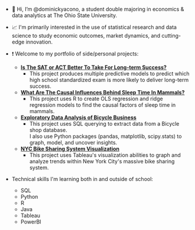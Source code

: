  - 👋 Hi, I’m @dominickyacono, a student double majoring in economics & data analytics at The Ohio State University.
 - 📈 I'm primarily interested in the use of statistical research and data science to study economic outcomes, market dynamics, and cutting-edge innovation.
 - ❗️ Welcome to my portfolio of side/personal projects:
    - **[Is The SAT or ACT Better To Take For Long-term Success?](https://github.com/dominickyacono/SAT-vs-ACT-regression-analysis)**
      - This project produces multiple predictive models to predict which high school standardized exam is more likely to deliver long-term success.
    - **[What Are The Causal Influences Behind Sleep Time In Mammals?](https://github.com/dominickyacono/sleeptime-analysis)**
      - This project uses R to create OLS regression and ridge regression models to find the causal factors of sleep time in mammals.
    - **[Exploratory Data Analysis of Bicycle Business](https://github.com/dominickyacono/Exploratory-Analysis-of-Bicycle-Business)**
      - This project uses SQL querying to extract data from a Bicycle shop database.  
        I also use Python packages (pandas, matplotlib, scipy.stats) to graph, model, and uncover insights. 
    - **[NYC Bike Sharing System Visualization](https://github.com/dominickyacono/NYC-citibike-visualization)**
      - This project uses Tableau's visualization abilities to graph and analyze trends within New York City's massive bike sharing system.
     
- Technical skills I'm learning both in and outside of school: 
  - SQL 
  - Python
  - R
  - Java
  - Tableau
  - PowerBI

<!---
dominickyacono/dominickyacono is a ✨ special ✨ repository because its `README.md` (this file) appears on your GitHub profile.
You can click the Preview link to take a look at your changes.
--->

